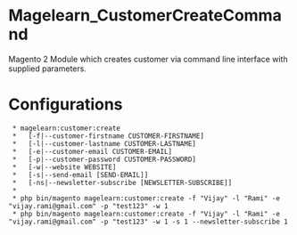 # Magelearn_CustomerCreateCommand
Magento 2 Module which creates customer via command line interface with supplied parameters.

# Configurations

     * magelearn:customer:create
     *   [-f|--customer-firstname CUSTOMER-FIRSTNAME]
     *   [-l|--customer-lastname CUSTOMER-LASTNAME]
     *   [-e|--customer-email CUSTOMER-EMAIL]
     *   [-p|--customer-password CUSTOMER-PASSWORD]
     *   [-w|--website WEBSITE]
     *   [-s|--send-email [SEND-EMAIL]]
     *   [-ns|--newsletter-subscribe [NEWSLETTER-SUBSCRIBE]]
     *
     * php bin/magento magelearn:customer:create -f "Vijay" -l "Rami" -e "vijay.rami@gmail.com" -p "test123" -w 1
     * php bin/magento magelearn:customer:create -f "Vijay" -l "Rami" -e "vijay.rami@gmail.com" -p "test123" -w 1 -s 1 --newsletter-subscribe 1
